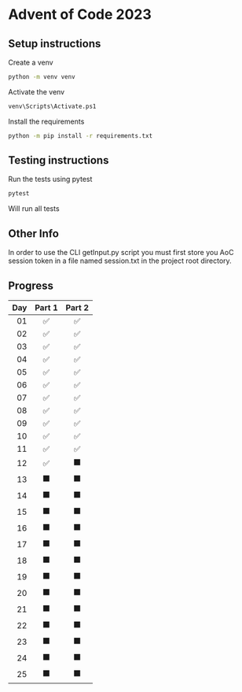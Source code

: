 # Advent of Code 2023

## Setup instructions
Create a venv
```cmd
python -m venv venv
```
Activate the venv
```cmd
venv\Scripts\Activate.ps1
```
Install the requirements
```cmd
python -m pip install -r requirements.txt
```

## Testing instructions
Run the tests using pytest
```cmd
pytest
```
Will run all tests

## Other Info
In order to use the CLI getInput.py script you must first store you AoC session token in a file named session.txt in the project root directory.

## Progress

|Day|Part 1|Part 2|
|--:|:----:|:----:|
| 01|  ✅  |  ✅  |
| 02|  ✅  |  ✅  |
| 03|  ✅  |  ✅  |
| 04|  ✅  |  ✅  |
| 05|  ✅  |  ✅  |
| 06|  ✅  |  ✅  |
| 07|  ✅  |  ✅  |
| 08|  ✅  |  ✅  |
| 09|  ✅  |  ✅  |
| 10|  ✅  |  ✅  |
| 11|  ✅  |  ✅  |
| 12|  ✅  |  ⬛  |
| 13|  ⬛  |  ⬛  |
| 14|  ⬛  |  ⬛  |
| 15|  ⬛  |  ⬛  |
| 16|  ⬛  |  ⬛  |
| 17|  ⬛  |  ⬛  |
| 18|  ⬛  |  ⬛  |
| 19|  ⬛  |  ⬛  |
| 20|  ⬛  |  ⬛  |
| 21|  ⬛  |  ⬛  |
| 22|  ⬛  |  ⬛  |
| 23|  ⬛  |  ⬛  |
| 24|  ⬛  |  ⬛  |
| 25|  ⬛  |  ⬛  |

